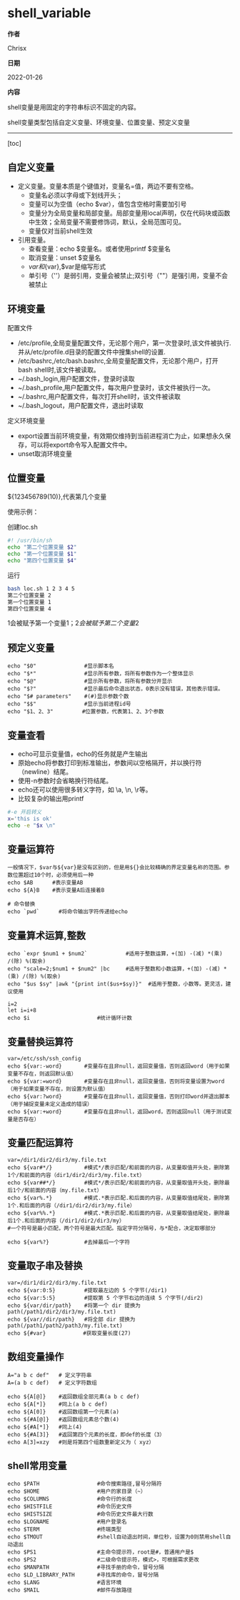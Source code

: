 # shell_variable

**作者**

Chrisx

**日期**

2022-01-26

**内容**

shell变量是用固定的字符串标识不固定的内容。

shell变量类型包括自定义变量、环境变量、位置变量、预定义变量

----

[toc]

## 自定义变量

* 定义变量。变量本质是个键值对，变量名=值，两边不要有空格。
  * 变量名必须以字母或下划线开头；
  * 变量可以为空值（echo $var），值包含空格时需要加引号
  * 变量分为全局变量和局部变量。局部变量用local声明，仅在代码块或函数中生效；全局变量不需要修饰词，默认，全局范围可见。
  * 变量仅对当前shell生效
* 引用变量。
  * 查看变量：echo $变量名。或者使用printf $变量名
  * 取消变量：unset $变量名
  * $var和${var},$var是缩写形式
  * 单引号（''）是弱引用，变量会被禁止;双引号（""）是强引用，变量不会被禁止

## 环境变量

配置文件

* /etc/profile,全局变量配置文件，无论那个用户，第一次登录时,该文件被执行.并从/etc/profile.d目录的配置文件中搜集shell的设置.
* /etc/bashrc,/etc/bash.bashrc,全局变量配置文件，无论那个用户，打开bash shell时,该文件被读取。
* ~/.bash_login,用户配置文件，登录时读取
* ~/.bash_profile,用户配置文件，每次用户登录时，该文件被执行一次。
* ~/.bashrc,用户配置文件，每次打开shell时，该文件被读取
* ~/.bash_logout，用户配置文件，退出时读取

定义环境变量

* export设置当前环境变量，有效期仅维持到当前进程消亡为止，如果想永久保存，可以将export命令写入配置文件中。
* unset取消环境变量

## 位置变量

${123456789(10)},代表第几个变量

使用示例：

创建loc.sh

```sh
#! /usr/bin/sh
echo "第二个位置变量 $2"
echo "第一个位置变量 $1"
echo "第四个位置变量 $4"
```

运行

```sh
bash loc.sh 1 2 3 4 5
第二个位置变量 2
第一个位置变量 1
第四个位置变量 4
```

1会被赋予第一个变量$1；2会被赋予第二个变量$2

## 预定义变量

```shell
echo "$0"               #显示脚本名
echo "$*"               #显示所有参数，将所有参数作为一个整体显示
echo "$@"               #显示所有参数，将所有参数分开显示
echo "$?"               #显示最后命令退出状态，0表示没有错误，其他表示错误。
echo "$# parameters"    #(#)显示参数个数
echo "$$"               #显示当前进程id号
echo "$1、2、3"         #位置参数，代表第1、2、3个参数
```

## 变量查看

* echo可显示变量值，echo的任务就是产生输出
* 原始echo将参数打印到标准输出，参数间以空格隔开，并以换行符（newline）结尾。
* 使用-n参数时会省略换行符结尾。
* echo还可以使用很多转义字符，如 \a, \n, \r等。
* 比较复杂的输出用printf

``` bash
#-e 开启转义
x='this is ok'
echo -e "$x \n"
```

## 变量运算符

```shell
一般情况下，$var与${var}是没有区别的，但是用${}会比较精确的界定变量名称的范围。参数位置超过10个时，必须使用后一种
echo $AB      #表示变量AB
echo ${A}B    #表示变量A后连接着B

# 命令替换
echo `pwd`      #将命令输出字符传递给echo
```

## 变量算术运算,整数

```shell
echo `expr $num1 + $num2`            #适用于整数运算，+(加) -(减) *(乘) /(除) %(取余)  
echo "scale=2;$num1 + $num2" |bc     #适用于整数和小数运算，+(加) -(减) *(乘) /(除) %(取余)  
echo "$us $sy" |awk "{print int($us+$sy)}"  #适用于整数，小数等。更灵活，建议使用

i=2
let i=i+8
echo $i                     #统计循环计数
```

## 变量替换运算符

```shell
var=/etc/ssh/ssh_config
echo ${var:-word}       #变量存在且非null，返回变量值，否则返回word（用于如果变量不存在，则返回默认值）
echo ${var:=word}       #变量存在且非null，返回变量值，否则将变量设置为word（用于如果变量不存在，则设置为默认值）
echo ${var:?word}       #变量存在且非null，返回变量值，否则打印word并退出脚本（用于捕捉变量未定义造成的错误）
echo ${var:+word}       #变量存在且非null，返回word，否则返回null（用于测试变量是否存在）
```

## 变量匹配运算符

```shell
var=/dir1/dir2/dir3/my.file.txt
echo ${var#*/}          #模式*/表示匹配/和前面的内容，从变量取值开头处，删除第1个/和前面的内容（dir1/dir2/dir3/my.file.txt）
echo ${var##*/}         #模式*/表示匹配/和前面的内容，从变量取值开头处，删除最后1个/和前面的内容（my.file.txt）
echo ${var%.*}          #模式.*表示匹配.和后面的内容，从变量取值结尾处，删除第1个.和后面的内容（/dir1/dir2/dir3/my.file）
echo ${var%%.*}         #模式.*表示匹配.和后面的内容，从变量取值结尾处，删除最后1个.和后面的内容（/dir1/dir2/dir3/my）
#一个符号是最小匹配，两个符号是最大匹配。指定字符分隔号，与*配合，决定取哪部分

echo ${var%?}           #去掉最后一个字符

```

## 变量取子串及替换

```shell
var=/dir1/dir2/dir3/my.file.txt
echo ${var:0:5}         #提取最左边的 5 个字节(/dir1)
echo ${var:5:5}         #提取第 5 个字节右边的连续 5 个字节(/dir2)
echo ${var/dir/path}    #将第一个 dir 提换为 path(/path1/dir2/dir3/my.file.txt)
echo ${var//dir/path}   #将全部 dir 提换为 path(/path1/path2/path3/my.file.txt)
echo ${#var}    　　　 　#获取变量长度(27)     
```

## 数组变量操作

```shell
A="a b c def"   # 定义字符串
A=(a b c def)   # 定义字符数组

echo ${A[@]}    #返回数组全部元素(a b c def)
echo ${A[*]}    #同上(a b c def)
echo ${A[0]}    #返回数组第一个元素(a)
echo ${#A[@]}   #返回数组元素总个数(4)
echo ${#A[*]}   #同上(4)
echo ${#A[3]}   #返回第四个元素的长度，即def的长度（3）
echo A[3]=xzy   #则是将第四个组数重新定义为（ xyz）
```



## shell常用变量

```shell
echo $PATH                  #命令搜索路径,冒号分隔符
echo $HOME                  #用户的家目录（~）
echo $COLUMNS               #命令行的长度
echo $HISTFILE              #命令历史文件
echo $HISTSIZE              #命令历史文件最大行数
echo $LOGNAME               #用户登录名
echo $TERM                  #终端类型
echo $TMOUT                 #shell自动退出时间，单位秒，设置为0则禁用shell自动退出
echo $PS1                   #主命令提示符，root是#，普通用户是$
echo $PS2                   #二级命令提示符，模式>，可根据需求更改
echo $MANPATH               #寻找手册的命令，冒号分隔
echo $LD_LIBRARY_PATH       #寻找库的命令，冒号分隔
echo $LANG                  #语言环境
echo $MAIL                  #邮件存放路径
```